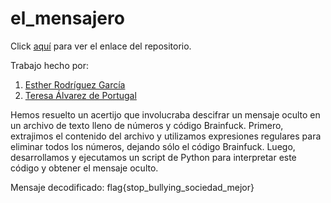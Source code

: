 # el_mensajero


Click [aquí](https://github.com/ESTHERRODRIGUEZGARCIA/reto-book_cipher.git) para ver el enlace del repositorio.

Trabajo hecho por:
1. [Esther Rodríguez García](https://github.com/ESTHERRODRIGUEZGARCIA)
2. [Teresa Álvarez de Portugal](https://github.com/tereesaalvarez)


Hemos resuelto un acertijo que involucraba descifrar un mensaje oculto en un archivo de texto lleno de números y código Brainfuck. Primero, extrajimos el contenido del archivo y utilizamos expresiones regulares para eliminar todos los números, dejando sólo el código Brainfuck. Luego, desarrollamos y ejecutamos un script de Python para interpretar este código y obtener el mensaje oculto.

Mensaje decodificado: flag{stop_bullying_sociedad_mejor}
